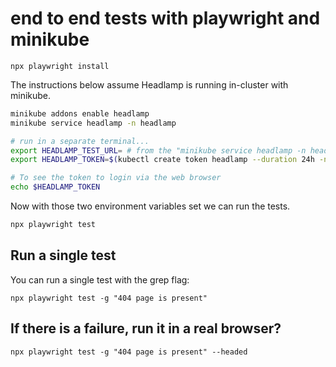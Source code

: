 # end to end tests with playwright and minikube

```
npx playwright install
```

The instructions below assume Headlamp is running in-cluster with minikube.

```bash
minikube addons enable headlamp
minikube service headlamp -n headlamp

# run in a separate terminal...
export HEADLAMP_TEST_URL= # from the "minikube service headlamp -n headlamp" command directly above.
export HEADLAMP_TOKEN=$(kubectl create token headlamp --duration 24h -n headlamp)

# To see the token to login via the web browser
echo $HEADLAMP_TOKEN
```


Now with those two environment variables set we can run the tests.

```bash
npx playwright test
```

## Run a single test

You can run a single test with the grep flag:

```shell
npx playwright test -g "404 page is present"
```

## If there is a failure, run it in a real browser?

```shell
npx playwright test -g "404 page is present" --headed
```
